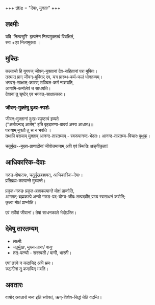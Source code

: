 +++
title = "देवाः, मुक्ताः"
+++
## लक्ष्मीः
यदि 'नित्यसूरि' इत्यनेन नित्यमुक्तत्वं विवक्षितं,  
रमा +एव नित्यमुक्ता ।  

## मुक्तिः
कल्पान्ते हि युगपज् जीवन्-मुक्तानां देव-सहितानां परा मुक्तिः।  
तस्मात् प्राग् जीवन्-मुक्तिर् एव, यत्र प्रारब्ध-कर्म-फलं भोक्तव्यम्।  
भगवत्-साक्षात्-कारस् सञ्चित-कर्म नाशयति,  
आगामि-कर्मालेपं च साधयति।  
देवानां तु सृष्टेर् एव भगवत्-साक्षात्कारः। 

### जीवन्-मुक्तेषु दुःख-स्पर्शः
जीवन्-मुक्तानां दुःख-स्पृष्टत्वं इष्यते  
("अतोऽन्यद् आर्तम्" इति बृहदारण्य-वाक्यं अस्य आधारः)॥  
परायाम् मुक्तौ तु स न भवति ।  
तथापि परायाम् मुक्ताव् आनन्द-तारतम्यम् - स्वरूपानन्द-भेदतः। आनन्द-तारतम्य-विचारः [पृथक्](../Ananda-tAratamyam)। 

चतुर्मुख--मुख्य-प्राणादीनां जीवोत्तमानाम् अपि एवं स्थितिः अङ्गीकृता!  

## आधिकारिक-देवाः
गरुड-शेषादयः, चतुर्मुखब्रह्मवत्, आधिकारिक-देवाः।  
प्रतिब्रह्म-कल्पान्ते मुच्यन्ते।  

प्रकृत-गरुडः प्रकृत-ब्रह्मकल्पान्ते मोक्षं प्राप्नोति,  
आगमत्-ब्रह्मकल्पे अन्यो गरुड-पद-योग्य-जीवः तत्पदवीम् प्राप्य स्वसाधनं करोति;  
कृत्वा मोक्षं प्राप्नोति।  

एवं सर्वेषां जीवानां।
तेषां साधनकाले भेदोऽस्ति।

## देवेषु तारतम्यम्
- लक्ष्मीः
- चतुर्मुखः, मुख्य-प्राणः/ वायुः
- तत्-पत्न्यौ - सरस्वती‌ ‌/ वाणी, भारती। 

एषां तत्त्वे न कदाचिद् अपि भ्रमः।  
रुद्रादीनां तु कदाचिद् भवति। 


## अवतारः
वायोर् अवतारो मध्व इति स्वोक्तं, ऋग्-विशेष-सिद्धं चेति वदन्ति। 